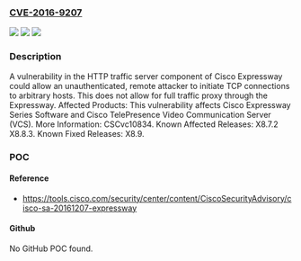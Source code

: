 ### [CVE-2016-9207](https://cve.mitre.org/cgi-bin/cvename.cgi?name=CVE-2016-9207)
![](https://img.shields.io/static/v1?label=Product&message=Cisco%20Expressway&color=blue)
![](https://img.shields.io/static/v1?label=Version&message=n%2Fa&color=blue)
![](https://img.shields.io/static/v1?label=Vulnerability&message=unspecified&color=brighgreen)

### Description

A vulnerability in the HTTP traffic server component of Cisco Expressway could allow an unauthenticated, remote attacker to initiate TCP connections to arbitrary hosts. This does not allow for full traffic proxy through the Expressway. Affected Products: This vulnerability affects Cisco Expressway Series Software and Cisco TelePresence Video Communication Server (VCS). More Information: CSCvc10834. Known Affected Releases: X8.7.2 X8.8.3. Known Fixed Releases: X8.9.

### POC

#### Reference
- https://tools.cisco.com/security/center/content/CiscoSecurityAdvisory/cisco-sa-20161207-expressway

#### Github
No GitHub POC found.

